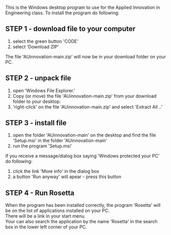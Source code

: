 This is the Windows desktop program to use for the Applied Innovation in Engineering class.
To install the program do following:

## STEP 1 - download file to your computer
1. select the green button 'CODE'
2. select 'Download ZIP'
  
The file 'AUinnovation-main.zip' will now be in your download folder on your PC.

## STEP 2 - unpack file
1. open 'Windows File Explorer.'
2. Copy (or move) the file 'AUinnovation-main.zip' from your download folder to your desktop.
3. 'right-click' on the file 'AUinnovation-main.zip' and select 'Extract All ..'

## STEP 3 - install file
1. open the folder 'AUinnovation-main' on the desktop and find the file 'Setup.msi' in the folder 'AUinnovation-main'
2. run the program 'Setup.msi'

If you receive a message/dialog box saying 'Windows protected your PC' do following:
1. click the link 'More info' in the dialog box
2. a button 'Run anyway' will apear - press this button

## STEP 4 - Run Rosetta
When the program has been installed correctly, the program 'Rosetta' will be on the list of applications installed on your PC.  
There will be a link in your start menu.  
Your can also search the application by the name 'Rosetta' in the search box in the lower left corner of your PC.  

